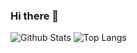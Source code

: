 ### Hi there 👋
![Github Stats](https://github-readme-stats.vercel.app/api?username=xStevenZero&count_private=true&theme=react&count_private=true&show_icons=true&include_all_commits=true)
![Top Langs](https://github-readme-stats.vercel.app/api/top-langs/?username=xStevenZero&layout=compact&theme=react)
<!--
**xStevenZero/xStevenZero** is a ✨ _special_ ✨ repository because its `README.md` (this file) appears on your GitHub profile.

Here are some ideas to get you started:

- 🔭 I’m currently working on ...
- 🌱 I’m currently learning ...
- 👯 I’m looking to collaborate on ...
- 🤔 I’m looking for help with ...
- 💬 Ask me about ...
- 📫 How to reach me: ...
- 😄 Pronouns: ...
- ⚡ Fun fact: ...
-->
